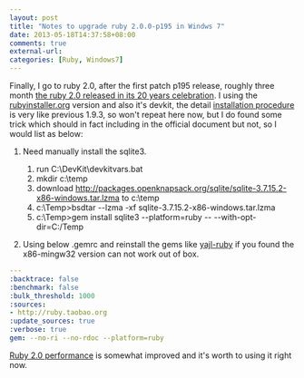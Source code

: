 ```yaml
---
layout: post
title: "Notes to upgrade ruby 2.0.0-p195 in Windws 7"
date: 2013-05-18T14:37:58+08:00
comments: true
external-url:
categories: [Ruby, Windows7]
---
```


Finally, I go to ruby 2.0, after the first patch p195 release, roughly three month [the ruby 2.0 released in its 20 years celebration](https://blog.heroku.com/archives/2013/3/6/matz_highlights_ruby_2_0_at_waza). I using the [rubyinstaller.org](http://rubyinstaller.org/downloads/) version and also it's devkit, the detail [installation procedure](/2013/01/28/howto-install-ruby-rails-rubymine-in-windows7/) is very like previous 1.9.3, so won't repeat here now, but I do found some trick which should in fact including in the official document but not, so I would list as below:

1. Need manually install the sqlite3.

    1. run C:\DevKit\devkitvars.bat
    2. mkdir c:\temp
    3. download http://packages.openknapsack.org/sqlite/sqlite-3.7.15.2-x86-windows.tar.lzma to c:\temp
    4. c:\Temp>bsdtar --lzma -xf sqlite-3.7.15.2-x86-windows.tar.lzma
    5. c:\Temp>gem install sqlite3 --platform=ruby -- --with-opt-dir=C:/Temp


2. Using below .gemrc and reinstall the gems like [yajl-ruby](https://rubygems.org/gems/yajl-ruby) if you found the x86-mingw32 version can not work out of box.

```yaml edit/create the .gemrc as below content
---
:backtrace: false
:benchmark: false
:bulk_threshold: 1000
:sources:
- http://ruby.taobao.org
:update_sources: true
:verbose: true
gem: --no-ri --no-rdoc --platform=ruby
```

[Ruby 2.0 performance](http://jp.rubyist.net/magazine/?Ruby200SpecialEn) is somewhat improved and it's worth to using it right now.